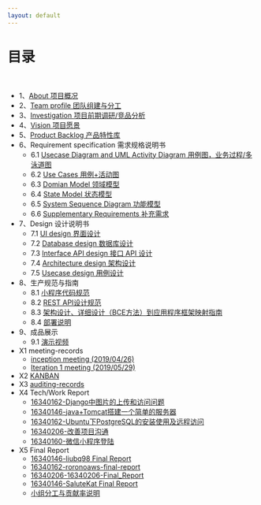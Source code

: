 ```yaml
---
layout: default
---
```


# [](#TOC)目录

&nbsp;&nbsp; 

* 1、[About 项目概况](01-about)
* 2、[Team profile 团队组建与分工](02-team-profile)
* 3、[Investigation 项目前期调研/竞品分析](03-investigation)
* 4、[Vision 项目愿景](04-vision)
* 5、[Product Backlog 产品特性库](05-product-backlog)
* 6、Requirement specification 需求规格说明书
    - 6.1 [Usecase Diagram and UML Activity Diagram 用例图，业务过程/多泳道图](06-01-usecase-diagram)
    - 6.2 [Use Cases 用例+活动图](06-02-use-cases)
    - 6.3 [Domian Model 领域模型](06-03-domain-model)
    - 6.4 [State Model 状态模型](06-04-state-model)
    - 6.5 [System Sequence Diagram 功能模型](06-05-system-sequence-diagram)
    - 6.6 [Supplementary Requirements 补充需求](06-06-supplementary-requirements)
* 7、Design 设计说明书
    - 7.1 [UI design 界面设计](07-01-ui-design)
    - 7.2 [Database design 数据库设计](http://tiandiyijian.top/2019/06/20/swsad-db/)
    - 7.3 [Interface API design 接口 API 设计](http://tiandiyijian.top/2019/06/19/swsad-api)
    - 7.4 [Architecture design 架构设计](07-04-software-architecture-document)
    - 7.5 [Usecase design 用例设计](07-05-usecase-design)
* 8、生产规范与指南
    - 8.1 [小程序代码规范](08-01-coding-standard)
    - 8.2 [REST API设计规范](08-02-RESTful-api-design-standard)
    - 8.3 [架构设计、详细设计（BCE方法）到应用程序框架映射指南](08-03-relationship-between-ECB-framework-directory-design-logic-archit)
    - 8.4 [部署说明](http://tiandiyijian.top/2019/06/21/swsad-deploy/)
* 9、成品展示
    - 9.1 [演示视频](http://tiandiyijian.top/2019/06/23/swsad-video/)
* X1 meeting-records
    - [inception meeting (2019/04/26)](X1-inception-meeting)
    - [Iteration 1 meeting (2019/05/29)](X1-iteration1-meeting)
* X2 [KANBAN](https://github.com/orgs/SSASGroup/projects)
* X3 [auditing-records](X3)
* X4 Tech/Work Report
   - [16340162-Django中图片的上传和访问问题](http://tiandiyijian.top/2019/06/22/swsad-django-img/)
   - [16340146-java+Tomcat搭建一个简单的服务器](https://blog.csdn.net/liubingqingsysu/article/details/92434363)
   - [16340162-Ubuntu下PostgreSQL的安装使用及远程访问](http://tiandiyijian.top/2019/06/22/swsad-postgresql/)
   - [16340206-改善项目沟通](https://16340206.github.io/%E6%94%B9%E5%96%84%E9%A1%B9%E7%9B%AE%E6%B2%9F%E9%80%9A)
   - [16340160-微信小程序登陆](https://blog.csdn.net/qq_36315626/article/details/93559829)
* X5 Final Report
   - [16340146-liubq98 Final Report](https://blog.csdn.net/liubingqingsysu/article/details/92436378)
   - [16340162-roronoaws-final-report](http://tiandiyijian.top/2019/06/23/swsad-final-report/)
   - [16340206-16340206-Final_Report](https://github.com/16340206/16340206.github.io/blob/master/16340206_Final_Report.md)
   - [16340146-SaluteKat Final Report](https://blog.csdn.net/qq_36315626/article/details/93563334)
   - [小组分工与贡献率说明](X5-teamwork-profile)
